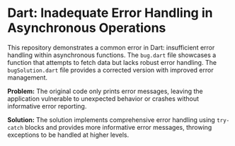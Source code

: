 # Dart: Inadequate Error Handling in Asynchronous Operations

This repository demonstrates a common error in Dart: insufficient error handling within asynchronous functions. The `bug.dart` file showcases a function that attempts to fetch data but lacks robust error handling.  The `bugSolution.dart` file provides a corrected version with improved error management.

**Problem:** The original code only prints error messages, leaving the application vulnerable to unexpected behavior or crashes without informative error reporting.

**Solution:** The solution implements comprehensive error handling using `try-catch` blocks and provides more informative error messages, throwing exceptions to be handled at higher levels.